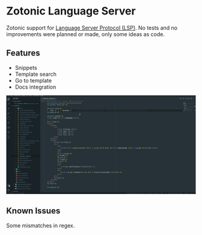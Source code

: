 # Zotonic Language Server

Zotonic support for [Language Server Protocol (LSP)](https://microsoft.github.io/language-server-protocol/).
No tests and no improvements were planned or made, only some ideas as code.

## Features

- Snippets
- Template search
- Go to template
- Docs integration

![Features](images/zotonic-ls.gif)

## Known Issues

Some mismatches in regex.
